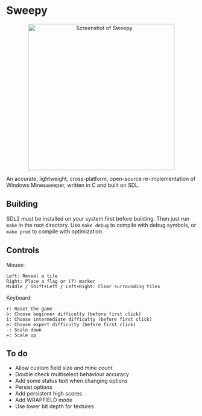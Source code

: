# Sweepy

<p align="center">
  <img width="388" src="https://i.imgur.com/Fs0Xy3H.png" alt="Screenshot of Sweepy" />
</p>

An accurate, lightweight, cross-platform, open-source re-implementation of Windows Minesweeper, written in C and built on SDL.

## Building

SDL2 must be installed on your system first before building. Then just run `make` in the root directory. Use `make debug` to compile with debug symbols, or `make prod` to compile with optimization.

## Controls
Mouse:
```
Left: Reveal a tile
Right: Place a flag or (?) marker
Middle / Shift+Left / Left+Right: Clear surrounding tiles
```
Keyboard:
```
r: Reset the game
b: Choose beginner difficulty (before first click)
i: Choose intermediate difficulty (before first click)
e: Choose expert difficulty (before first click)
-: Scale down
=: Scale up
```

## To do
* Allow custom field size and mine count
* Double check multiselect behaviour accuracy
* Add some status text when changing options
* Persist options
* Add persistent high scores
* Add WRAPFIELD mode
* Use lower bit depth for textures
